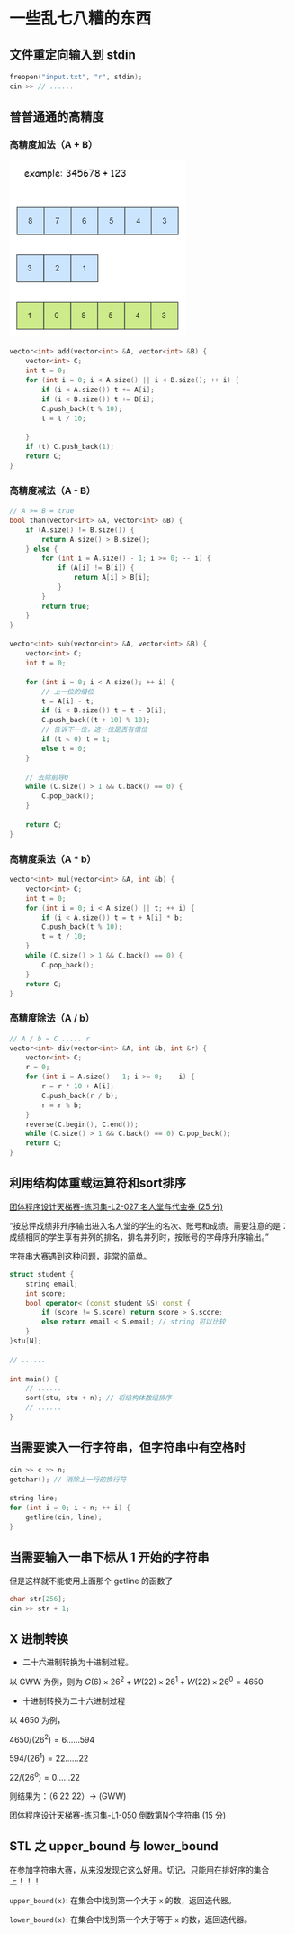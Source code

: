 # 一些乱七八糟的东西

## 文件重定向输入到 stdin

```cpp
freopen("input.txt", "r", stdin);
cin >> // ......
```

## 普普通通的高精度

### 高精度加法（A + B）

![](./image/2022-03-11-15-40-59.png)

```cpp
vector<int> add(vector<int> &A, vector<int> &B) {
    vector<int> C;
    int t = 0;
    for (int i = 0; i < A.size() || i < B.size(); ++ i) {
        if (i < A.size()) t += A[i];
        if (i < B.size()) t += B[i];
        C.push_back(t % 10);
        t = t / 10;
        
    }
    if (t) C.push_back(1);
    return C;
}
```

### 高精度减法（A - B）

```cpp
// A >= B = true
bool than(vector<int> &A, vector<int> &B) {
    if (A.size() != B.size()) {
        return A.size() > B.size();
    } else {
        for (int i = A.size() - 1; i >= 0; -- i) {
            if (A[i] != B[i]) {
                return A[i] > B[i];
            }
        }
        return true;
    }
}

vector<int> sub(vector<int> &A, vector<int> &B) {
    vector<int> C;
    int t = 0;
    
    for (int i = 0; i < A.size(); ++ i) {
        // 上一位的借位
        t = A[i] - t;
        if (i < B.size()) t = t - B[i];
        C.push_back((t + 10) % 10);
        // 告诉下一位，这一位是否有借位
        if (t < 0) t = 1;
        else t = 0;
    }
    
    // 去除前导0
    while (C.size() > 1 && C.back() == 0) {
        C.pop_back();
    }
    
    return C;
}
```

### 高精度乘法（A * b）

```cpp
vector<int> mul(vector<int> &A, int &b) {
    vector<int> C;
    int t = 0;
    for (int i = 0; i < A.size() || t; ++ i) {
        if (i < A.size()) t = t + A[i] * b;
        C.push_back(t % 10);
        t = t / 10;
    }
    while (C.size() > 1 && C.back() == 0) {
        C.pop_back();
    }
    return C;
}
```

### 高精度除法（A / b）

```cpp
// A / b = C ..... r
vector<int> div(vector<int> &A, int &b, int &r) {
    vector<int> C;
    r = 0;
    for (int i = A.size() - 1; i >= 0; -- i) {
        r = r * 10 + A[i];
        C.push_back(r / b);
        r = r % b;
    }
    reverse(C.begin(), C.end());
    while (C.size() > 1 && C.back() == 0) C.pop_back();
    return C;
}
```

## 利用结构体重载运算符和sort排序

[团体程序设计天梯赛-练习集-L2-027 名人堂与代金券 (25 分)](https://pintia.cn/problem-sets/994805046380707840/problems/994805055176163328)

“按总评成绩非升序输出进入名人堂的学生的名次、账号和成绩。需要注意的是：成绩相同的学生享有并列的排名，排名并列时，按账号的字母序升序输出。”

字符串大赛遇到这种问题，非常的简单。

```cpp
struct student {
    string email;
    int score;
    bool operator< (const student &S) const {
        if (score != S.score) return score > S.score;
        else return email < S.email; // string 可以比较
    }
}stu[N];

// ......

int main() {
    // ......
    sort(stu, stu + n); // 将结构体数组排序
    // ......
}
```

## 当需要读入一行字符串，但字符串中有空格时

```cpp
cin >> c >> n;
getchar(); // 消除上一行的换行符

string line;
for (int i = 0; i < n; ++ i) {
    getline(cin, line);
}
```

## 当需要输入一串下标从 1 开始的字符串

但是这样就不能使用上面那个 getline 的函数了

```cpp
char str[256];
cin >> str + 1;
```

## X 进制转换

* 二十六进制转换为十进制过程。

以 GWW 为例，则为 $G(6) \times 26^2 + W(22) \times 26^1 + W(22) \times 26^0 = 4650$

* 十进制转换为二十六进制过程

以 4650 为例，

$4650 / (26^2) = 6 ...... 594$

$594 / (26^1) = 22 ...... 22$

$22 / (26^0) = 0 ...... 22$

则结果为：（6 22 22）-> (GWW)

[团体程序设计天梯赛-练习集-L1-050 倒数第N个字符串 (15 分)](https://pintia.cn/problem-sets/994805046380707840/problems/994805080346181632)

## STL 之 upper_bound 与 lower_bound

在参加字符串大赛，从来没发现它这么好用。切记，只能用在排好序的集合上！！！

`upper_bound(x)`: 在集合中找到第一个大于 `x` 的数，返回迭代器。

`lower_bound(x)`: 在集合中找到第一个大于等于 `x` 的数，返回迭代器。